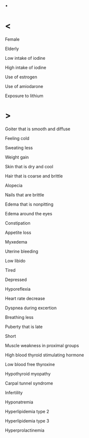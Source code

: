# .

# <

Female

Elderly

Low intake of iodine

High intake of iodine

Use of estrogen

Use of amiodarone

Exposure to lithium

# >

Goiter that is smooth and diffuse

Feeling cold

Sweating less

Weight gain

Skin that is dry and cool

Hair that is coarse and brittle

Alopecia

Nails that are brittle

Edema that is nonpitting

Edema around the eyes

Constipation

Appetite loss

Myxedema

Uterine bleeding

Low libido

Tired

Depressed

Hyporeflexia

Heart rate decrease

Dyspnea during excertion

Breathing less

Puberty that is late

Short

Muscle weakness in proximal groups

High blood thyroid stimulating hormone

Low blood free thyroxine

Hypothyroid myopathy

Carpal tunnel syndrome

Infertility

Hyponatremia

Hyperlipidemia type 2

Hyperlipidemia type 3

Hyperprolactinemia
